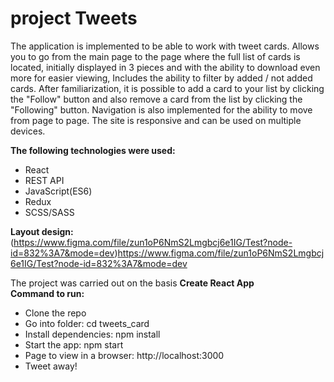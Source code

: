 # **project Tweets**


The application is implemented to be able to work with tweet cards. Allows you to go from the main page to the page where the full list of cards is located, initially displayed in 3 pieces and with the ability to download even more for easier viewing, Includes the ability to filter by added / not added cards. After familiarization, it is possible to add a card to your list by clicking the "Follow" button and also remove a card from the list by clicking the "Following" button. Navigation is also implemented for the ability to move from page to page. The site is responsive and can be used on multiple devices.</br>

**The following technologies were used:**
- React
- REST API
- JavaScript(ES6)
- Redux
- SCSS/SASS

**Layout design:** (https://www.figma.com/file/zun1oP6NmS2Lmgbcj6e1IG/Test?node-id=832%3A7&mode=dev)https://www.figma.com/file/zun1oP6NmS2Lmgbcj6e1IG/Test?node-id=832%3A7&mode=dev </br>

The project was carried out on the basis **Create React App** </br>
**Command to run:** 
- Clone the repo
- Go into folder: cd tweets_card
- Install dependencies: npm install
- Start the app: npm start
- Page to view in a browser: http://localhost:3000
- Tweet away!
